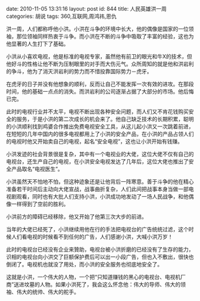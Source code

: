 date: 2010-11-05 13:31:16
layout: post
id: 844
title: 人民英雄洪一周
categories: 胡说
tags: 360,互联网,周鸿祎,恩仇

洪一周，人们都称呼他小洪。小洪在斗争的环境中长大，他的偶像是国家的一位领袖，那位领袖同样热衷于斗争。而小洪在不断的斗争中吸取了丰富的经验，这也为他显著的人生打下了基础。

小洪从小喜欢电视，他是标准的电视专家，虽然他有前卫的眼光和牛X的技术，但他好斗的性格让他不断为压制眼里的对手而大伤元气。众所周知的就是他和洪岩利的争斗，他为了消灭洪岩利的势力而不惜投靠国际势力－虎牙。

在虎牙的日子并没有他想象的顺利，反而让自己不能发挥一次有效的进攻。在那段时间，他的基础一点点的消失。而洪岩利的公司逐渐占据了大部分的市场。他后悔已完。

此时的电视行业并不太平，电视不断出现各种安全问题，而人们又不肯花钱购买安全的服务，于是小洪的第二次成长的机会来了。他自己缺乏技术的长期积累，聪明的小洪顺利找到鸡婆合作推出免费电视安全工具，从这儿起小洪又一次跳着前进，在短短的几年中国内的很多电视都用上了小洪的安全产品，在小洪的产品占领人们的电视时他又开始卖自己的电视，起名“安全电视”，这也让小洪开始有钱赚。

小洪发迹的社会背景很是复杂，其中有一个电视业的大佬，这位大佬不仅有自己的电视台，还生产自己的电视，在小洪安全电视发达了几年后，这位大佬也推出了安全产品取名“电视医生”。

小洪虽然天不怕地不怕，但这种迹象还是让他背后一阵寒意。善于斗争的他在精心准备若干时间后主动向大佬宣战，战事曲折复杂，人们此间把战事本身当做一部电视剧观看，同时也有大批人们支持小洪，小洪成功地发动了一场人民战争，和他偶像一样得到了空前的胜利。

小洪前方的障碍已经移除，他又开始了他第三次大步的前进。

当年的大佬已经死了，小洪继续用他在行的手法把电视台的广告统统过滤，这个时候人们看电视的时候看不到任何的广告，人们感谢小洪，大喊小洪万岁！

此时的电视台已经没有企业来贊助，电视台被小洪折磨的已经没有了生存的能力，识相的电视台向小洪交了巨额保护费后可以出一小段广告，但也入不敷出，很快也倒闭了。电视机也就没了用处，而小洪的安全服务也彻底地安全了。

这就是小洪，一个伟大的人物，一个把“只知道赚钱的黑心的电视台、电视机厂商”送进坟墓的人物。如果小洪死了，我会这么怀念他：伟大的导师、伟大的领袖、伟大的统帅、伟大的舵手。
